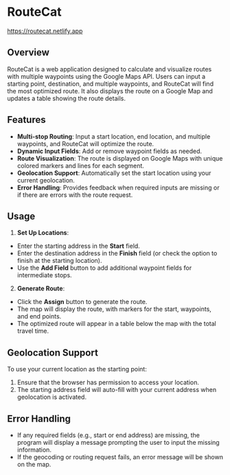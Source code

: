 # RouteCat
https://routecat.netlify.app

## Overview

RouteCat is a web application designed to calculate and visualize routes with multiple waypoints using the Google Maps API. Users can input a starting point, destination, and multiple waypoints, and RouteCat will find the most optimized route. It also displays the route on a Google Map and updates a table showing the route details.

## Features

- **Multi-stop Routing**: Input a start location, end location, and multiple waypoints, and RouteCat will optimize the route.
- **Dynamic Input Fields**: Add or remove waypoint fields as needed.
- **Route Visualization**: The route is displayed on Google Maps with unique colored markers and lines for each segment.
- **Geolocation Support**: Automatically set the start location using your current geolocation.
- **Error Handling**: Provides feedback when required inputs are missing or if there are errors with the route request.

## Usage

1. **Set Up Locations**:
- Enter the starting address in the **Start** field.
- Enter the destination address in the **Finish** field (or check the option to finish at the starting location).
- Use the **Add Field** button to add additional waypoint fields for intermediate stops.

2. **Generate Route**:
- Click the **Assign** button to generate the route.
- The map will display the route, with markers for the start, waypoints, and end points. 
- The optimized route will appear in a table below the map with the total travel time.

## Geolocation Support
To use your current location as the starting point:
1. Ensure that the browser has permission to access your location.
2. The starting address field will auto-fill with your current address when geolocation is activated.

## Error Handling
- If any required fields (e.g., start or end address) are missing, the program will display a message prompting the user to input the missing information.
- If the geocoding or routing request fails, an error message will be shown on the map.
